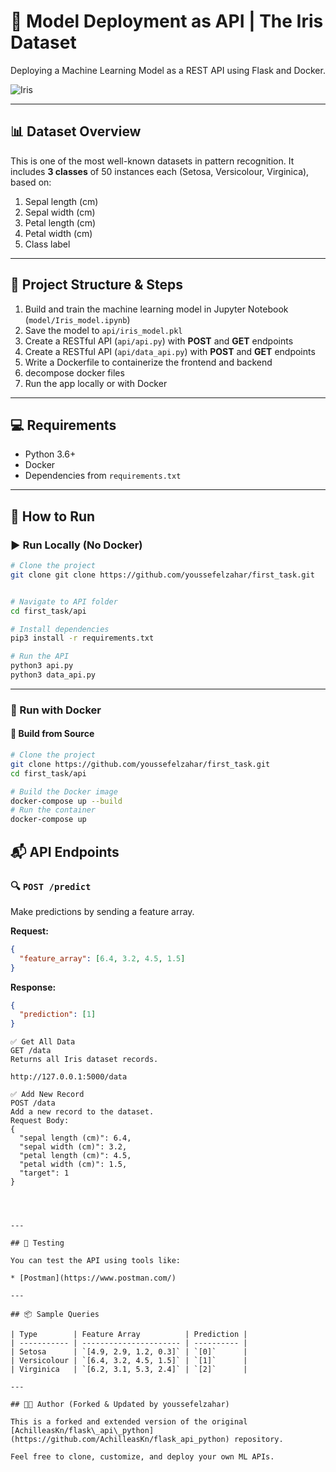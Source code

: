 
# 🌸 Model Deployment as API | The Iris Dataset

Deploying a Machine Learning Model as a REST API using Flask and Docker.

![Iris](https://s3.amazonaws.com/assets.datacamp.com/blog_assets/Machine+Learning+R/iris-machinelearning.png "Iris")

---

## 📊 Dataset Overview

This is one of the most well-known datasets in pattern recognition. It includes **3 classes** of 50 instances each (Setosa, Versicolour, Virginica), based on:

1. Sepal length (cm)
2. Sepal width (cm)
3. Petal length (cm)
4. Petal width (cm)
5. Class label

---

## 🔧 Project Structure & Steps

1. Build and train the machine learning model in Jupyter Notebook (`model/Iris_model.ipynb`)
2. Save the model to `api/iris_model.pkl`
3. Create a RESTful API (`api/api.py`) with **POST** and **GET** endpoints
4. Create a RESTful API (`api/data_api.py`) with **POST** and **GET** endpoints
5. Write a Dockerfile to containerize the frontend and backend
6. decompose docker files 
7. Run the app locally or with Docker

---

## 💻 Requirements

* Python 3.6+
* Docker
* Dependencies from `requirements.txt`

---

## 🚀 How to Run

### ▶️ Run Locally (No Docker)

```bash
# Clone the project
git clone git clone https://github.com/youssefelzahar/first_task.git


# Navigate to API folder
cd first_task/api

# Install dependencies
pip3 install -r requirements.txt

# Run the API
python3 api.py
python3 data_api.py
```

---

### 🐳 Run with Docker

#### 🔨 Build from Source

```bash
# Clone the project
git clone https://github.com/youssefelzahar/first_task.git
cd first_task/api

# Build the Docker image
docker-compose up --build
# Run the container
docker-compose up
```



## 📬 API Endpoints

### 🔍 `POST /predict`

Make predictions by sending a feature array.

**Request:**

```json
{
  "feature_array": [6.4, 3.2, 4.5, 1.5]
}
```

**Response:**

```json
{
  "prediction": [1]
}
```

```
✅ Get All Data
GET /data
Returns all Iris dataset records.

http://127.0.0.1:5000/data

✅ Add New Record
POST /data
Add a new record to the dataset.
Request Body:
{
  "sepal length (cm)": 6.4,
  "sepal width (cm)": 3.2,
  "petal length (cm)": 4.5,
  "petal width (cm)": 1.5,
  "target": 1
}




---

## 🧪 Testing

You can test the API using tools like:

* [Postman](https://www.postman.com/)

---

## 📦 Sample Queries

| Type        | Feature Array          | Prediction |
| ----------- | ---------------------- | ---------- |
| Setosa      | `[4.9, 2.9, 1.2, 0.3]` | `[0]`      |
| Versicolour | `[6.4, 3.2, 4.5, 1.5]` | `[1]`      |
| Virginica   | `[6.2, 3.1, 5.3, 2.4]` | `[2]`      |

---

## 👨‍💻 Author (Forked & Updated by youssefelzahar)

This is a forked and extended version of the original [AchilleasKn/flask\_api\_python](https://github.com/AchilleasKn/flask_api_python) repository.

Feel free to clone, customize, and deploy your own ML APIs.


